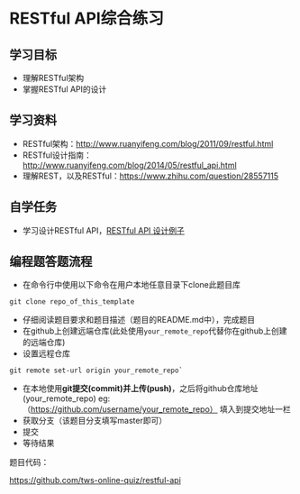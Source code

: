 # RESTful API综合练习

## 学习目标
- 理解RESTful架构
- 掌握RESTful API的设计

## 学习资料
- RESTful架构：http://www.ruanyifeng.com/blog/2011/09/restful.html
- RESTful设计指南：http://www.ruanyifeng.com/blog/2014/05/restful_api.html
- 理解REST，以及RESTful：https://www.zhihu.com/question/28557115


## 自学任务

- 学习设计RESTful API，[RESTful API 设计例子](http://blog.jobbole.com/41233/)

## 编程题答题流程
- 在命令行中使用以下命令在用户本地任意目录下clone此题目库 
````
git clone repo_of_this_template
````
- 仔细阅读题目要求和题目描述（题目的README.md中），完成题目
- 在github上创建远端仓库(此处使用`your_remote_repo`代替你在github上创建的远端仓库)
- 设置远程仓库
````
git remote set-url origin your_remote_repo`
````
- 在本地使用**git提交(commit)**并**上传(push)**，之后将github仓库地址(your_remote_repo) eg:（https://github.com/username/your_remote_repo） 填入到提交地址一栏 
- 获取分支（该题目分支填写master即可）
- 提交
- 等待结果






题目代码：

https://github.com/tws-online-quiz/restful-api
